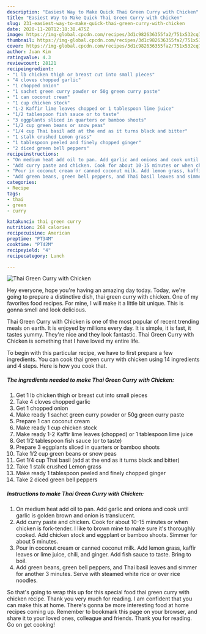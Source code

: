 ```yaml
---
description: "Easiest Way to Make Quick Thai Green Curry with Chicken"
title: "Easiest Way to Make Quick Thai Green Curry with Chicken"
slug: 231-easiest-way-to-make-quick-thai-green-curry-with-chicken
date: 2020-11-28T12:18:38.475Z
image: https://img-global.cpcdn.com/recipes/3d1c982636355fa2/751x532cq70/thai-green-curry-with-chicken-recipe-main-photo.jpg
thumbnail: https://img-global.cpcdn.com/recipes/3d1c982636355fa2/751x532cq70/thai-green-curry-with-chicken-recipe-main-photo.jpg
cover: https://img-global.cpcdn.com/recipes/3d1c982636355fa2/751x532cq70/thai-green-curry-with-chicken-recipe-main-photo.jpg
author: Juan Kim
ratingvalue: 4.3
reviewcount: 28121
recipeingredient:
- "1 lb chicken thigh or breast cut into small pieces"
- "4 cloves chopped garlic"
- "1 chopped onion"
- "1 sachet green curry powder or 50g green curry paste"
- "1 can coconut cream"
- "1 cup chicken stock"
- "1-2 Kaffir lime leaves chopped or 1 tablespoon lime juice"
- "1/2 tablespoon fish sauce or to taste"
- "3 eggplants sliced in quarters or bamboo shoots"
- "1/2 cup green beans or snow peas"
- "1/4 cup Thai basil add at the end as it turns black and bitter"
- "1 stalk crushed Lemon grass"
- "1 tablespoon peeled and finely chopped ginger"
- "2 diced green bell peppers"
recipeinstructions:
- "On medium heat add oil to pan. Add garlic and onions and cook until garlic is golden brown and onion is translucent."
- "Add curry paste and chicken. Cook for about 10-15 minutes or when chicken is fork-tender. I like to brown mine to make sure it&#39;s thoroughly cooked. Add chicken stock and eggplant or bamboo shoots. Simmer for about 5 minutes."
- "Pour in coconut cream or canned coconut milk. Add lemon grass, kaffir leaves or lime juice, chili, and ginger. Add fish sauce to taste. Bring to boil."
- "Add green beans, green bell peppers, and Thai basil leaves and simmer for another 3 minutes. Serve with steamed white rice or over rice noodles."
categories:
- Recipe
tags:
- thai
- green
- curry

katakunci: thai green curry 
nutrition: 268 calories
recipecuisine: American
preptime: "PT34M"
cooktime: "PT42M"
recipeyield: "4"
recipecategory: Lunch

---
```



![Thai Green Curry with Chicken](https://img-global.cpcdn.com/recipes/3d1c982636355fa2/751x532cq70/thai-green-curry-with-chicken-recipe-main-photo.jpg)

Hey everyone, hope you're having an amazing day today. Today, we're going to prepare a distinctive dish, thai green curry with chicken. One of my favorites food recipes. For mine, I will make it a little bit unique. This is gonna smell and look delicious.



Thai Green Curry with Chicken is one of the most popular of recent trending meals on earth. It is enjoyed by millions every day. It is simple, it is fast, it tastes yummy. They're nice and they look fantastic. Thai Green Curry with Chicken is something that I have loved my entire life.


To begin with this particular recipe, we have to first prepare a few ingredients. You can cook thai green curry with chicken using 14 ingredients and 4 steps. Here is how you cook that.

<!--inarticleads1-->

##### The ingredients needed to make Thai Green Curry with Chicken:

1. Get 1 lb chicken thigh or breast cut into small pieces
1. Take 4 cloves chopped garlic
1. Get 1 chopped onion
1. Make ready 1 sachet green curry powder or 50g green curry paste
1. Prepare 1 can coconut cream
1. Make ready 1 cup chicken stock
1. Make ready 1-2 Kaffir lime leaves (chopped) or 1 tablespoon lime juice
1. Get 1/2 tablespoon fish sauce (or to taste)
1. Prepare 3 eggplants sliced in quarters or bamboo shoots
1. Take 1/2 cup green beans or snow peas
1. Get 1/4 cup Thai basil (add at the end as it turns black and bitter)
1. Take 1 stalk crushed Lemon grass
1. Make ready 1 tablespoon peeled and finely chopped ginger
1. Take 2 diced green bell peppers




<!--inarticleads2-->

##### Instructions to make Thai Green Curry with Chicken:

1. On medium heat add oil to pan. Add garlic and onions and cook until garlic is golden brown and onion is translucent.
1. Add curry paste and chicken. Cook for about 10-15 minutes or when chicken is fork-tender. I like to brown mine to make sure it&#39;s thoroughly cooked. Add chicken stock and eggplant or bamboo shoots. Simmer for about 5 minutes.
1. Pour in coconut cream or canned coconut milk. Add lemon grass, kaffir leaves or lime juice, chili, and ginger. Add fish sauce to taste. Bring to boil.
1. Add green beans, green bell peppers, and Thai basil leaves and simmer for another 3 minutes. Serve with steamed white rice or over rice noodles.




So that's going to wrap this up for this special food thai green curry with chicken recipe. Thank you very much for reading. I am confident that you can make this at home. There's gonna be more interesting food at home recipes coming up. Remember to bookmark this page on your browser, and share it to your loved ones, colleague and friends. Thank you for reading. Go on get cooking!
